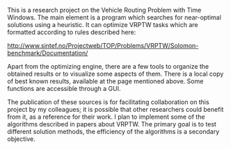 This is a research project on the Vehicle Routing Problem with Time Windows. The main element is a program which searches for near-optimal solutions using a heuristic. It can optimize VRPTW tasks which are formatted according to rules described here:

http://www.sintef.no/Projectweb/TOP/Problems/VRPTW/Solomon-benchmark/Documentation/

Apart from the optimizing engine, there are a few tools to organize the obtained results or to visualize some aspects of them. There is a local copy of best known results, available at the page mentioned above. Some functions are accessible through a GUI.

The publication of these sources is for facilitating collaboration on this project by my colleagues; it is possible that other researchers could benefit from it, as a reference for their work. I plan to implement some of the algorithms described in papers about VRPTW. The primary goal is to test different solution methods, the efficiency of the algorithms is a secondary objective.